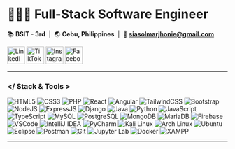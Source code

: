 # 🧑🏻‍💻 Full-Stack Software Engineer 

📚 **BSIT - 3rd**‎ ‎ |‎ ‎ 🌏 **Cebu, Philippines**‎ ‎ |‎ ‎ 📩 **<a href="mailto:siasolmarjhonie@gmail.com">siasolmarjhonie@gmail.com</a>**

<a href="your-linkedin-url" target="_blank"><img src="https://img.icons8.com/color/48/000000/linkedin-circled--v1.png" alt="LinkedIn" width="40" height="40"/></a>
<a href="your-tiktok-url" target="_blank"><img src="https://img.icons8.com/color/48/000000/tiktok--v1.png" alt="TikTok" width="40" height="40"/></a>
<a href="your-instagram-url" target="_blank"><img src="https://img.icons8.com/color/48/000000/instagram-new.png" alt="Instagram" width="40" height="40"/></a>
<a href="your-facebook-url" target="_blank"><img src="https://img.icons8.com/color/48/000000/facebook-new.png" alt="Facebook" width="40" height="40"/></a>

---

### </ Stack & Tools >

<p align="left">
  <!-- Languages & Frontend -->
  <img src="https://img.shields.io/badge/HTML5-E34F26?style=for-the-badge&logo=html5&logoColor=white" alt="HTML5" />
  <img src="https://img.shields.io/badge/CSS3-1572B6?style=for-the-badge&logo=css3&logoColor=white" alt="CSS3" />
  <img src="https://img.shields.io/badge/PHP-777BB4?style=for-the-badge&logo=php&logoColor=white" alt="PHP" />
  <img src="https://img.shields.io/badge/React-20232A?style=for-the-badge&logo=react&logoColor=61DAFB" alt="React" />
  <img src="https://img.shields.io/badge/Angular-DD0031?style=for-the-badge&logo=angular&logoColor=white" alt="Angular" />
  <img src="https://img.shields.io/badge/TailwindCSS-38B2AC?style=for-the-badge&logo=tailwind-css&logoColor=white" alt="TailwindCSS" />
  <img src="https://img.shields.io/badge/Bootstrap-563D7C?style=for-the-badge&logo=bootstrap&logoColor=white" alt="Bootstrap" />

  <!-- Backend & Frameworks -->
  <img src="https://img.shields.io/badge/Node.js-339933?style=for-the-badge&logo=node.js&logoColor=white" alt="NodeJS" />
  <img src="https://img.shields.io/badge/Express.js-404D59?style=for-the-badge&logo=express&logoColor=white" alt="ExpressJS" />
  <img src="https://img.shields.io/badge/Django-092E20?style=for-the-badge&logo=django&logoColor=white" alt="Django" />

  <!-- Languages -->
  <img src="https://img.shields.io/badge/Java-007396?style=for-the-badge&logo=java&logoColor=white" alt="Java" />
  <img src="https://img.shields.io/badge/Python-3776AB?style=for-the-badge&logo=python&logoColor=white" alt="Python" />
  <img src="https://img.shields.io/badge/JavaScript-F7DF1E?style=for-the-badge&logo=javascript&logoColor=black" alt="JavaScript" />
  <img src="https://img.shields.io/badge/TypeScript-007ACC?style=for-the-badge&logo=typescript&logoColor=white" alt="TypeScript" />

  <!-- Databases -->
  <img src="https://img.shields.io/badge/MySQL-4479A1?style=for-the-badge&logo=mysql&logoColor=white" alt="MySQL" />
  <img src="https://img.shields.io/badge/PostgreSQL-336791?style=for-the-badge&logo=postgresql&logoColor=white" alt="PostgreSQL" />
  <img src="https://img.shields.io/badge/MongoDB-4EA94B?style=for-the-badge&logo=mongodb&logoColor=white" alt="MongoDB" />
  <img src="https://img.shields.io/badge/MariaDB-003545?style=for-the-badge&logo=mariadb&logoColor=white" alt="MariaDB" />
  <img src="https://img.shields.io/badge/Firebase-FFCA28?style=for-the-badge&logo=firebase&logoColor=black" alt="Firebase" />

<!-- Other Skills -->
<img src="https://img.shields.io/badge/VSCode-007ACC?style=for-the-badge&logo=visual-studio-code&logoColor=white" alt="VSCode" />
<img src="https://img.shields.io/badge/IntelliJ%20IDEA-000000?style=for-the-badge&logo=intellij-idea&logoColor=white" alt="IntelliJ IDEA" />
<img src="https://img.shields.io/badge/PyCharm-000000?style=for-the-badge&logo=pycharm&logoColor=white" alt="PyCharm" />
<img src="https://img.shields.io/badge/Kali%20Linux-557C94?style=for-the-badge&logo=kali-linux&logoColor=white" alt="Kali Linux" />
<img src="https://img.shields.io/badge/Arch%20Linux-1793D1?style=for-the-badge&logo=arch-linux&logoColor=white" alt="Arch Linux" />
<img src="https://img.shields.io/badge/Ubuntu-E95420?style=for-the-badge&logo=ubuntu&logoColor=white" alt="Ubuntu" />
<img src="https://img.shields.io/badge/Eclipse-2C2255?style=for-the-badge&logo=eclipse&logoColor=white" alt="Eclipse" />
<img src="https://img.shields.io/badge/Postman-FF6C37?style=for-the-badge&logo=postman&logoColor=white" alt="Postman" />
<img src="https://img.shields.io/badge/Git-F05032?style=for-the-badge&logo=git&logoColor=white" alt="Git" />
<img src="https://img.shields.io/badge/Jupyter%20Lab-F37626?style=for-the-badge&logo=jupyter&logoColor=white" alt="Jupyter Lab" />
<img src="https://img.shields.io/badge/Docker-2496ED?style=for-the-badge&logo=docker&logoColor=white" alt="Docker" />
<img src="https://img.shields.io/badge/XAMPP-FB7A1F?style=for-the-badge&logo=xampp&logoColor=white" alt="XAMPP" />
</p>

---

